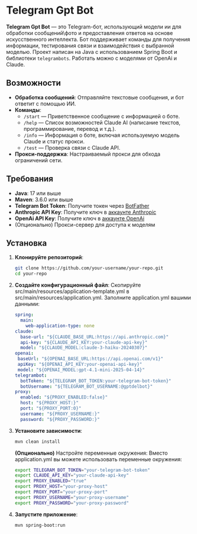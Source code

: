 # Telegram Gpt Bot 

**Telegram Gpt Bot** — это Telegram-бот, использующий модели ии для обработки сообщений\фото и предоставления ответов на основе искусственного интеллекта. Бот поддерживает команды для получения информации, тестирования связи и взаимодействия с выбранной моделью. Проект написан на Java с использованием Spring Boot и библиотеки `telegrambots`. Работать можно с моделями от OpenAi и Claude.

## Возможности

- **Обработка сообщений**: Отправляйте текстовые сообщения, и бот ответит с помощью ИИ.
- **Команды**:
  - `/start` — Приветственное сообщение с информацией о боте.
  - `/help` — Список возможностей Claude AI (написание текстов, программирование, перевод и т.д.).
  - `/info` — Информация о боте, включая используемую модель Claude и статус прокси.
  - `/test` — Проверка связи с Claude API.
- **Прокси-поддержка**: Настраиваемый прокси для обхода ограничений сети.

## Требования

- **Java**: 17 или выше
- **Maven**: 3.6.0 или выше
- **Telegram Bot Token**: Получите токен через [BotFather](https://t.me/BotFather)
- **Anthropic API Key**: Получите ключ в [аккаунте Anthropic](https://www.anthropic.com)
- **OpenAi API Key**: Получите ключ в [аккаунте OpenAi](https://www.openai.com)
- (Опционально) Прокси-сервер для доступа к моделям

## Установка

1. **Клонируйте репозиторий**:
   ```bash
   git clone https://github.com/your-username/your-repo.git
   cd your-repo
   ```
2. **Создайте конфигурационный файл**:
   Скопируйте src/main/resources/application-template.yml в src/main/resources/application.yml.
   Заполните application.yml вашими данными:
   ```yaml
   spring:
     main:
       web-application-type: none
   claude:
     base-url: "${CLAUDE_BASE_URL:https://api.anthropic.com}"
     api-key: "${CLAUDE_API_KEY:your-claude-api-key}"
     model: "${CLAUDE_MODEL:claude-3-haiku-20240307}"
   openai:
    baseUrl: "${OPENAI_BASE_URL:https://api.openai.com/v1}"
    apiKey: "${OPENAI_API_KEY:your-openai-api-key}"
    model: "${OPENAI_MODEL:gpt-4.1-mini-2025-04-14}"
   telegrambot:
     botToken: "${TELEGRAM_BOT_TOKEN:your-telegram-bot-token}"
     botUsername: "${TELEGRAM_BOT_USERNAME:@gptdelbot}"
   proxy:
     enabled: "${PROXY_ENABLED:false}"
     host: "${PROXY_HOST:}"
     port: "${PROXY_PORT:0}"
     username: "${PROXY_USERNAME:}"
     password: "${PROXY_PASSWORD:}"
   ```
3. **Установите зависимости**:

   ```bash
   mvn clean install
   ```

   **(Опционально)** Настройте переменные окружения:
     Вместо application.yml вы можете использовать переменные окружения:
    ```bash
    export TELEGRAM_BOT_TOKEN="your-telegram-bot-token"
    export CLAUDE_API_KEY="your-claude-api-key"
    export PROXY_ENABLED="true"
    export PROXY_HOST="your-proxy-host"
    export PROXY_PORT="your-proxy-port"
    export PROXY_USERNAME="your-proxy-username"
    export PROXY_PASSWORD="your-proxy-password"
    ```

4. **Запустите приложение**:
   ```bash
   mvn spring-boot:run
   ```

